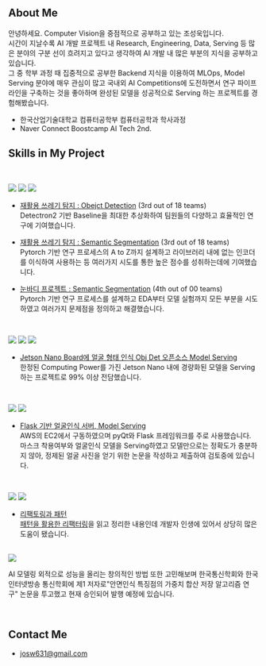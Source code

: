 ## About Me

안녕하세요. Computer Vision을 중점적으로 공부하고 있는 조성욱입니다.  
시간이 지날수록 AI 개발 프로젝트 내 Research, Engineering, Data, Serving 등 많은 분야의 구분 선이 흐려지고 있다고 생각하여 AI 개발 내 많은 부분의 지식을 공부하고 있습니다.  
그 중 학부 과정 때 집중적으로 공부한 Backend 지식을 이용하여 MLOps, Model Serving 분야에 매우 관심이 많고 국내외 AI Competitions에 도전하면서 연구 파이프라인을 구축하는 것을 좋아하며 완성된 모델을 성공적으로 Serving 하는 프로젝트를 경험해봤습니다.  

- 한국산업기술대학교 컴퓨터공학부 컴퓨터공학과 학사과정
- Naver Connect Boostcamp AI Tech 2nd.

## Skills in My Project

<br>

<img src="https://img.shields.io/badge/Python-3776AB?style=flat-square&logo=Python&logoColor=white"/> <img src="https://img.shields.io/badge/Pytorch-EE4C2C?style=flat-square&logo=Pytorch&logoColor=white"/> <img src="https://img.shields.io/badge/OpenCV-5C3EE8?style=flat-square&logo=OpenCV&logoColor=white"/>

- [재활용 쓰레기 탐지 : Obejct Detection](https://github.com/boostcampaitech2/object-detection-level2-cv-04) (3rd out of 18 teams)   
	Detectron2 기반 Baseline을 최대한 추상화하여 팀원들의 다양하고 효율적인 연구에 기여했습니다.  

- [재활용 쓰레기 탐지 : Semantic Segmentation](https://github.com/boostcampaitech2/semantic-segmentation-level2-cv-04) (3rd out of 18 teams)  
	Pytorch 기반 연구 프로세스의 A to Z까지 설계하고 라이브러리 내에 없는 인코더를 이식하여 사용하는 등 여러가지 시도를 통한 높은 점수를 성취하는데에 기여했습니다.   
	
- [눈바디 프로젝트 : Semantic Segmentation](https://github.com/potato-farm/alchera-ai-challenge) (4th out of 00 teams)  
	Pytorch 기반 연구 프로세스를 설계하고 EDA부터 모델 실험까지 모든 부분을 시도하였고 여러가지 문제점을 정의하고 해결했습니다. 
<br>

<img src="https://img.shields.io/badge/Python-3776AB?style=flat-square&logo=Python&logoColor=white"/> <img src="https://img.shields.io/badge/Linux-FCC624?style=flat-square&logo=Linux&logoColor=white"/> <img src="https://img.shields.io/badge/Qt-41CD52?style=flat-square&logo=Qt&logoColor=white"/>  

- [Jetson Nano Board에 얼굴 형태 인식 Obj Det 오픈소스 Model Serving](https://github.com/ukcastle/frames-client)  
	한정된 Computing Power를 가진 Jetson Nano 내에 경량화된 모델을 Serving하는 프로젝트로 99% 이상 전담했습니다.    

<br>

<img src="https://img.shields.io/badge/Flask-000000?style=flat-square&logo=Flask&logoColor=white"/> <img src="https://img.shields.io/badge/MySQL-4479A1?style=flat-square&logo=MySQL&logoColor=white"/>  

- [Flask 기반 얼굴인식 서버, Model Serving](https://github.com/ukcastle/frames-classification-server)  
	AWS의 EC2에서 구동하였으며 pyQt와 Flask 프레임워크를 주로 사용했습니다. 마스크 착용여부와 얼굴인식 모델을 Serving하였고 모델만으로는 정확도가 충분하지 않아, 정제된 얼굴 사진을 얻기 위한 논문을 작성하고 제출하여 검토중에 있습니다.    

<br>

<img src="https://img.shields.io/badge/Refactoring-575757?style=flat-square&logoColor=white"/> <img src="https://img.shields.io/badge/DesignPatterns-575757?style=flat-square&logoColor=white"/>  

- [리팩토링과 패턴](https://ukcastle.github.io/refactoring/2021/04/08/RF-Ch2-3/)  
	[패턴을 활용한 리팩터링](http://www.yes24.com/Product/Goods/14752528)을 읽고 정리한 내용인데 개발자 인생에 있어서 상당히 많은 도움이 됐습니다.    
  
<br>

<img src="https://img.shields.io/badge/Research Paper-575757?style=flat-square&logoColor=white"/>

AI 모델링 외적으로 성능을 올리는 창의적인 방법 또한 고민해보며 한국통신학회와 한국 인터넷방송 통신학회에 제1 저자로"안면인식 특징점의 가중치 합산 저장 알고리즘 연구" 논문을 투고했고 현재 승인되어 발행 예정에 있습니다.  

<br>

## Contact Me

- josw631@gmail.com
